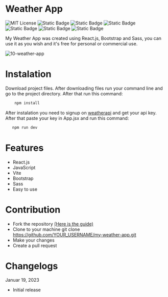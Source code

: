 # Weather App

![MIT License](https://img.shields.io/badge/Author-S1mon009-blue.svg) ![Static Badge](https://img.shields.io/badge/React-React?logo=react&logoColor=%2361DAFB&labelColor=%23555&color=%2361DAFB) ![Static Badge](https://img.shields.io/badge/JavaScript-JavaScript?logo=javascript&logoColor=%23F7DF1E&labelColor=%23555&color=%23F7DF1E) ![Static Badge](https://img.shields.io/badge/Vite-Vite?logo=vite&logoColor=%23646CFF&labelColor=%23555&color=%23646CFF) ![Static Badge](https://img.shields.io/badge/Bootstrap-bootstrap?logo=bootstrap&labelColor=%23595959&color=%237952B3) ![Static Badge](https://img.shields.io/badge/Sass-Sass?logo=sass&logoColor=%23CC6699&labelColor=%23555&color=%23CC6699) ![Static Badge](https://img.shields.io/badge/npm-npm?logo=npm&logoColor=%23CB3837&labelColor=%23555&color=%23CB3837)

My Weather App was created using React.js, Bootstrap and Sass, you can use it as you wish and it's free for personal or commercial use.

![10-weather-app](https://github.com/S1mon009/React.js/assets/105738321/3ccbe033-9406-46f8-a16c-198fbdad19ca)

# Instalation

Download project files. After downloading files run your command line and go to the project directory. After that run this command:

```bash
    npm install
```

After instalation you need to signup on [weatherapi](https://www.weatherapi.com) and get your api key. After that paste your key in App.jsx and run this command:

```bash
   npm run dev
```

# Features

- React.js
- JavaScript
- Vite
- Bootstrap
- Sass
- Easy to use

# Contribution

- Fork the repository [(Here is the guide)](https://docs.github.com/en/get-started/quickstart/fork-a-repo)
- Clone to your machine git clone https://github.com/YOUR_USERNAME/my-weather-app.git
- Make your changes
- Create a pull request

# Changelogs

Januar 19, 2023

- Initial release
